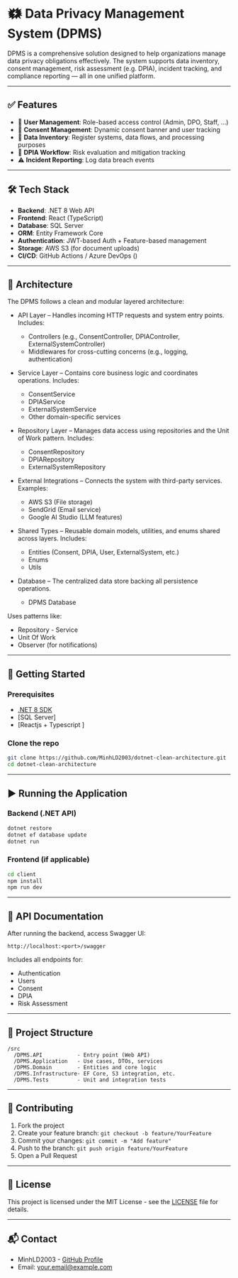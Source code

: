 # 🗱️ Data Privacy Management System (DPMS)

DPMS is a comprehensive solution designed to help organizations manage data privacy obligations effectively. The system supports data inventory, consent management, risk assessment (e.g. DPIA), incident tracking, and compliance reporting — all in one unified platform.

---

## ✅ Features

* 🔐 **User Management**: Role-based access control (Admin, DPO, Staff, ...)
* 📝 **Consent Management**: Dynamic consent banner and user tracking
* 📄 **Data Inventory**: Register systems, data flows, and processing purposes
* 🧾 **DPIA Workflow**: Risk evaluation and mitigation tracking
* ⚠️ **Incident Reporting**: Log data breach events
---

## 🛠️ Tech Stack

* **Backend**: .NET 8 Web API
* **Frontend**: React (TypeScript)
* **Database**: SQL Server
* **ORM**: Entity Framework Core
* **Authentication**: JWT-based Auth + Feature-based management
* **Storage**: AWS S3 (for document uploads)
* **CI/CD**: GitHub Actions / Azure DevOps ()
---
## 🏦 Architecture

The DPMS follows a clean and modular layered architecture:

- API Layer – Handles incoming HTTP requests and system entry points.
  Includes:
    - Controllers (e.g., ConsentController, DPIAController, ExternalSystemController)
    - Middlewares for cross-cutting concerns (e.g., logging, authentication)

- Service Layer – Contains core business logic and coordinates operations.
  Includes:
    - ConsentService
    - DPIAService
    - ExternalSystemService
    - Other domain-specific services

- Repository Layer – Manages data access using repositories and the Unit of Work pattern.
  Includes:
    - ConsentRepository
    - DPIARepository
    - ExternalSystemRepository

- External Integrations – Connects the system with third-party services.
  Examples:
    - AWS S3 (File storage)
    - SendGrid (Email service)
    - Google AI Studio (LLM features)

- Shared Types – Reusable domain models, utilities, and enums shared across layers.
  Includes:
    - Entities (Consent, DPIA, User, ExternalSystem, etc.)
    - Enums
    - Utils

- Database – The centralized data store backing all persistence operations.
  - DPMS Database

Uses patterns like:

* Repository - Service
* Unit Of Work
* Observer (for notifications)
---

## 🚀 Getting Started

### Prerequisites

* [.NET 8 SDK](https://dotnet.microsoft.com/en-us/download/dotnet/8.0)
* [SQL Server]
* [Reactjs + Typescript ]

### Clone the repo

```bash
git clone https://github.com/MinhLD2003/dotnet-clean-architecture.git
cd dotnet-clean-architecture
```
---

## ▶️ Running the Application

### Backend (.NET API)

```bash
dotnet restore
dotnet ef database update
dotnet run
```

### Frontend (if applicable)

```bash
cd client
npm install
npm run dev
```

---

## 📘 API Documentation

After running the backend, access Swagger UI:

```
http://localhost:<port>/swagger
```

Includes all endpoints for:

* Authentication
* Users
* Consent
* DPIA
* Risk Assessment
---

## 📁 Project Structure

```
/src
  /DPMS.API           - Entry point (Web API)
  /DPMS.Application   - Use cases, DTOs, services
  /DPMS.Domain        - Entities and core logic
  /DPMS.Infrastructure- EF Core, S3 integration, etc.
  /DPMS.Tests         - Unit and integration tests
```

---

## 🤝 Contributing

1. Fork the project
2. Create your feature branch: `git checkout -b feature/YourFeature`
3. Commit your changes: `git commit -m "Add feature"`
4. Push to the branch: `git push origin feature/YourFeature`
5. Open a Pull Request

---

## 📄 License

This project is licensed under the MIT License - see the [LICENSE](LICENSE) file for details.

---

## 📬 Contact

* MinhLD2003 - [GitHub Profile](https://github.com/MinhLD2003)
* Email: [your.email@example.com](mailto:your.email@example.com)
